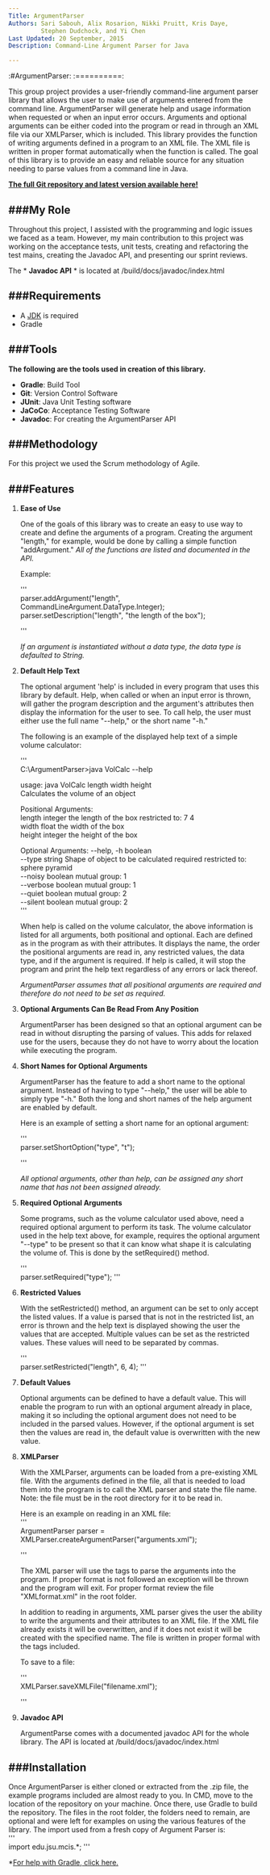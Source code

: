 ```yaml
---
Title: ArgumentParser
Authors: Sari Sabouh, Alix Rosarion, Nikki Pruitt, Kris Daye,
         Stephen Dudchock, and Yi Chen
Last Updated: 20 September, 2015
Description: Command-Line Argument Parser for Java

---
```


:#ArgumentParser:
:==========:

This group project provides a user-friendly command-line argument parser library that allows 
the user to make use of arguments entered from the command line. ArgumentParser will 
generate help and usage information when requested or when an input error
occurs. Arguments and optional arguments can be either coded into the program 
or read in through an XML file via our XMLParser, which is included. This 
library provides the function of writing arguments defined in a program to an XML file. 
The XML file is written in proper format automatically when the function is called. 
The goal of this library is to provide an easy and reliable source for any situation needing 
to parse values from a command line in Java.

**[The full Git repository and latest version available here!](https://github.com/krisdaye/ArgumentParser.git)**


###My Role
----------

Throughout this project, I assisted with the programming and logic issues we faced as a team. However,
my main contribution to this project was working on the acceptance tests, unit tests, creating
and refactoring the test mains, creating the Javadoc API, and presenting our sprint reviews.

The * **Javadoc API** * is located at /build/docs/javadoc/index.html 


###Requirements
----------
- A [JDK](http://www.oracle.com/technetwork/java/javase/downloads/jdk8-downloads-2133151.html) is required
- Gradle


###Tools
----------

**The following are the tools used in creation of this library.**

- **Gradle**: Build Tool
- **Git**: Version Control Software
- **JUnit**: Java Unit Testing software
- **JaCoCo**: Acceptance Testing Software
- **Javadoc**: For creating the ArgumentParser API


###Methodology
-----------

For this project we used the Scrum methodology of Agile. 

###Features
----------

1. **Ease of Use**

	One of the goals of this library was to create an easy to use way to create
	and define the arguments of a program. Creating the argument "length," for
	example, would be done by calling a simple function "addArgument." 
	*All of the functions are listed and documented in the API.*
	
	Example: 
	
	'''  
	parser.addArgument("length", CommandLineArgument.DataType.Integer);  
		parser.setDescription("length", "the length of the box");
	
	'''
	
	*If an argument is instantiated without a data type, the data type is defaulted to String.*
	
2. **Default Help Text**

	The optional argument 'help' is included in every program that uses this 
	library by default. Help, when called or when an input error is thrown,
	will gather the program description and the argument's attributes then
	display the information for the user to see. To call help, the user must
	either use the full name "--help," or the short name "-h."

	The following is an example of the displayed help text of a simple volume calculator:
	
	'''  
	C:\ArgumentParser>java VolCalc --help  
	
	usage: java VolCalc length width height  
	Calculates the volume of an object  
	
	Positional Arguments:  
	length  integer the length of the box   restricted to: 7 4  
	width   float   the width of the box  
	height  integer the height of the box  
	
	Optional Arguments:
	--help, -h      boolean  
	--type  string  Shape of object to be calculated       required        restricted to: sphere pyramid  
	--noisy boolean mutual group: 1  
	--verbose       boolean mutual group: 1  
	--quiet boolean mutual group: 2  
	--silent        boolean mutual group: 2  
	'''  

	When help is called on the volume calculator, the above information is listed
	for all arguments, both positional and optional. Each are defined as in the program as with
	their attributes. It displays the name, the order the positional arguments are
	read in, any restricted values, the data type, and if the argument is required. 
	If help is called, it will stop the program and print the help text regardless
	of any errors or lack thereof. 
	
	*ArgumentParser assumes that all positional arguments are required and therefore do not need to be set as required.*
	
	
3. **Optional Arguments Can Be Read From Any Position**

	ArgumentParser has been designed so that an optional argument can be read in without
	disrupting the parsing of values. This adds for relaxed use for the users, because
	they do not have to worry about the location while executing the program.
	
	
4.  **Short Names for Optional Arguments**

	ArgumentParser has the feature to add a short name to the optional argument. 
	Instead	of having to type "--help," the user will be able to simply type "-h."
	Both the long and short names of the help argument are enabled by default.
	
	Here is an example of setting a short name for an optional argument:
	
	'''  
	parser.setShortOption("type", "t");
	
	'''
	
	*All optional arguments, other than help, can be assigned any short name that has not been assigned already.*
	
	
5. **Required Optional Arguments**

	Some programs, such as the volume calculator used above, need a required optional
	argument to perform its task. The volume calculator used in the help text above, for example,
	requires the optional argument "--type" to be present so that it can know what shape
	it is calculating the volume of. This is done by the setRequired() method.  
	
	'''  
	parser.setRequired("type");
	'''
	
	
6. **Restricted Values**

	With the setRestricted() method, an argument can be set to only accept the
	listed values. If a value is parsed that is not in the restricted list, an
	error is thrown and the help text is displayed showing the user the values
	that are accepted. Multiple values can be set as the restricted values. These
	values will need to be separated by commas.  
	
	'''  
	parser.setRestricted("length", 6, 4);
	'''
	
	
7.  **Default Values**

	Optional arguments can be defined to have a default value. This will enable
	the program to run with an optional argument already in place, making it so
	including the optional argument does not need to be included in the parsed
	values. However, if the optional argument is set then the values are read in,
	the default value is overwritten with the new value.
	
	
8.  **XMLParser**

	With the XMLParser, arguments can be loaded from a pre-existing XML file. 
	With the arguments defined in the file, all that is needed to load them into
	the program is to call the XML parser and state the file name. 
	Note: the file must be in the root directory for it to be read in.
	
	Here is an example on reading in an XML file:  
	'''  
	ArgumentParser parser = XMLParser.createArgumentParser("arguments.xml");
	
	'''
	
	The XML parser will use the tags to parse the arguments into the program. 
	If proper format is not followed an exception will be thrown and the program
	will exit. For proper format review the file "XMLformat.xml" in the root folder. 
	
	In addition to reading in arguments, XML parser gives the user the ability
	to write the arguments and their attributes to an XML file. If the XML file
	already exists it will be overwritten, and if it does not exist it will be
	created with the specified name. The file is written in proper formal with
	the tags included.  
	
	To save to a file:  
	
	'''  
	XMLParser.saveXMLFile("filename.xml");
	
	'''
	
9.  **Javadoc API**

	ArgumentParse comes with a documented javadoc API for the whole library. The
	API is located at /build/docs/javadoc/index.html


###Installation
---------------

Once ArgumentParser is either cloned or extracted from the .zip file, the example
programs included are almost ready to you. In CMD, move to the location of the
repository on your machine. Once there, use Gradle to build the repository.
The files in the root folder, the folders need to remain, are optional and
were left for examples on using the various features of the library. 
The import used from a fresh copy of Argument Parser is:  
'''  
import edu.jsu.mcis.*;
'''  

*[For help with Gradle, click here.](https://docs.gradle.org/current/userguide/userguide_single.html)